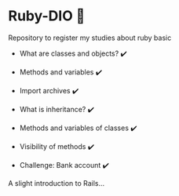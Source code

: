 # Ruby-DIO :rocket:

Repository to register my studies about ruby basic

* What are classes and objects? :heavy_check_mark:

* Methods and variables :heavy_check_mark:

* Import archives :heavy_check_mark:

* What is inheritance? :heavy_check_mark:

* Methods and variables of classes :heavy_check_mark:

* Visibility of methods :heavy_check_mark:

* Challenge: Bank account :heavy_check_mark:

  

A slight introduction to Rails...